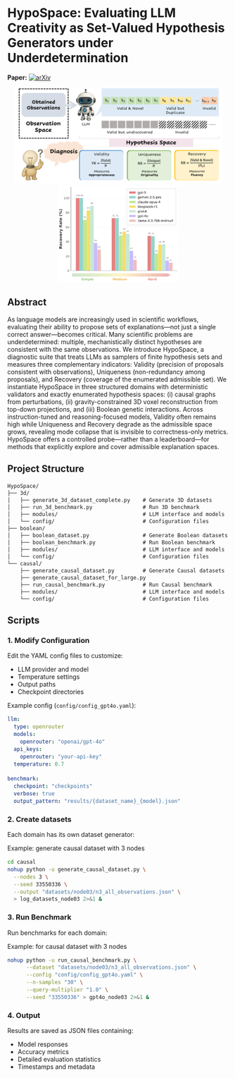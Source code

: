 # HypoSpace: Evaluating LLM Creativity as Set-Valued Hypothesis Generators under Underdetermination

**Paper:** [![arXiv](https://img.shields.io/badge/arXiv-2401.01234-b31b1b.svg)](https://arxiv.org/abs/2401.01234)



<p align="center">
  <img src="figs/overview.png" alt="Overview" height="220">
  <img src="figs/comp.png" alt="Model Comparison" height="220">
</p>

## Abstract
As language models are increasingly used in scientific workflows, evaluating their ability to propose sets of explanations—not just a single correct answer—becomes critical. Many scientific problems are underdetermined: multiple, mechanistically distinct hypotheses are consistent with the same observations. We introduce HypoSpace, a diagnostic suite that treats LLMs as samplers of finite hypothesis sets and measures three complementary indicators: Validity (precision of proposals consistent with observations), Uniqueness (non-redundancy among proposals), and Recovery (coverage of the enumerated admissible set). We instantiate HypoSpace in three structured domains with deterministic validators and exactly enumerated hypothesis spaces: (i) causal graphs from perturbations, (ii) gravity-constrained 3D voxel reconstruction from top-down projections, and (iii) Boolean genetic interactions. Across instruction-tuned and reasoning-focused models, Validity often remains high while Uniqueness and Recovery degrade as the admissible space grows, revealing mode collapse that is invisible to correctness-only metrics. HypoSpace offers a controlled probe—rather than a leaderboard—for methods that explicitly explore and cover admissible explanation spaces.

## Project Structure

```
HypoSpace/
├── 3d/
│   ├── generate_3d_dataset_complete.py    # Generate 3D datasets
│   ├── run_3d_benchmark.py                # Run 3D benchmark
│   ├── modules/                           # LLM interface and models
│   └── config/                            # Configuration files
├── boolean/
│   ├── boolean_dataset.py                 # Generate Boolean datasets
│   ├── boolean_benchmark.py               # Run Boolean benchmark
│   ├── modules/                           # LLM interface and models
│   └── config/                            # Configuration files
└── causal/
    ├── generate_causal_dataset.py         # Generate Causal datasets
    ├── generate_causal_dataset_for_large.py
    ├── run_causal_benchmark.py            # Run Causal benchmark
    ├── modules/                           # LLM interface and models
    └── config/                            # Configuration files
```

## Scripts

### 1. Modify Configuration

Edit the YAML config files to customize:
- LLM provider and model
- Temperature settings
- Output paths
- Checkpoint directories

Example config (`config/config_gpt4o.yaml`):
```yaml
llm:
  type: openrouter
  models:
    openrouter: "openai/gpt-4o"
  api_keys:
    openrouter: "your-api-key"
  temperature: 0.7

benchmark:
  checkpoint: "checkpoints"
  verbose: true
  output_pattern: "results/{dataset_name}_{model}.json"
```

### 2. Create datasets
Each domain has its own dataset generator:

Example: generate causal dataset with 3 nodes
```bash
cd causal
nohup python -u generate_causal_dataset.py \
  --nodes 3 \
  --seed 33550336 \
  --output "datasets/node03/n3_all_observations.json" \
  > log_datasets_node03 2>&1 &
```

### 3. Run Benchmark 
Run benchmarks for each domain:

Example: for causal dataset with 3 nodes
```bash
nohup python -u run_causal_benchmark.py \
      --dataset "datasets/node03/n3_all_observations.json" \
      --config "config/config_gpt4o.yaml" \
      --n-samples "30" \
      --query-multiplier "1.0" \
      --seed "33550336" > gpt4o_node03 2>&1 &
```

### 4. Output

Results are saved as JSON files containing:
- Model responses
- Accuracy metrics
- Detailed evaluation statistics
- Timestamps and metadata
